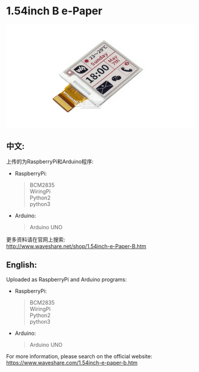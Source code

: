 ﻿# 1.54inch B e-Paper  
![1.54inch-e-Paper-B-intro.JPG](1.54inch-e-Paper-B-intro.JPG)

## 中文:  
上传的为RaspberryPi和Arduino程序:  
* RaspberryPi:  
    > BCM2835  
    > WiringPi  
    > Python2  
    > python3  
* Arduino:  
    > Arduino UNO  
    
更多资料请在官网上搜索:   
http://www.waveshare.net/shop/1.54inch-e-Paper-B.htm

## English:  
Uploaded as RaspberryPi and Arduino programs:  
* RaspberryPi:  
    > BCM2835  
    > WiringPi  
    > Python2  
    > python3  
* Arduino:  
    > Arduino UNO  
    
For more information, please search on the official website:  
https://www.waveshare.com/1.54inch-e-paper-b.htm


